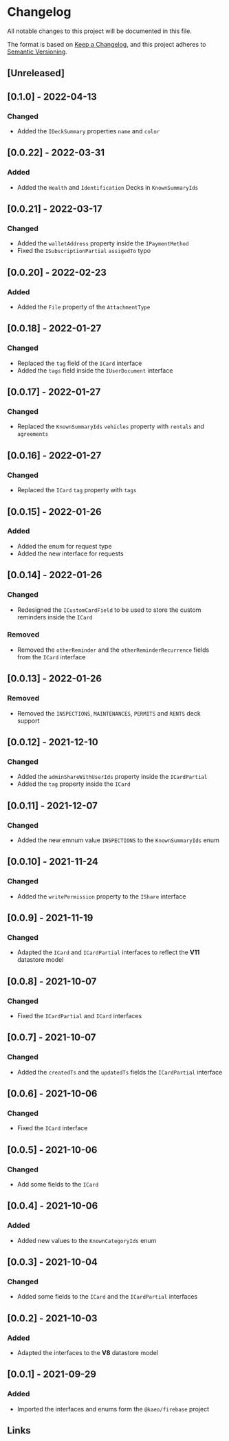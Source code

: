 # Changelog
All notable changes to this project will be documented in this file.

The format is based on [Keep a Changelog](https://keepachangelog.com/en/1.0.0/),
and this project adheres to [Semantic Versioning](https://semver.org/spec/v2.0.0.html).

## [Unreleased]

## [0.1.0] - 2022-04-13
### Changed
- Added the `IDeckSummary` properties `name` and `color`

## [0.0.22] - 2022-03-31
### Added
- Added the `Health` and `Identification` Decks in `KnownSummaryIds`

## [0.0.21] - 2022-03-17
### Changed
- Added the `walletAddress` property inside the `IPaymentMethod`
- Fixed the `ISubscriptionPartial` `assigedTo` typo

## [0.0.20] - 2022-02-23
### Added
- Added the `File` property of the `AttachmentType`

## [0.0.18] - 2022-01-27
### Changed
- Replaced the `tag` field of the `ICard` interface
- Added the `tags` field inside the `IUserDocument` interface

## [0.0.17] - 2022-01-27
### Changed
- Replaced the `KnownSummaryIds` `vehicles` property with `rentals` and `agreements`

## [0.0.16] - 2022-01-27
### Changed
- Replaced the `ICard` `tag` property with `tags`

## [0.0.15] - 2022-01-26
### Added
- Added the enum for request type
- Added the new interface for requests

## [0.0.14] - 2022-01-26
### Changed
- Redesigned the `ICustomCardField` to be used to store the custom reminders inside the `ICard`
### Removed
- Removed the `otherReminder` and the `otherReminderRecurrence` fields from the `ICard` interface

## [0.0.13] - 2022-01-26
### Removed
- Removed the `INSPECTIONS`, `MAINTENANCES`, `PERMITS` and `RENTS` deck support

## [0.0.12] - 2021-12-10
### Changed
- Added the `adminShareWithUserIds` property inside the `ICardPartial`
- Added the `tag` property inside the `ICard`

## [0.0.11] - 2021-12-07
### Changed
- Added the new emnum value `INSPECTIONS` to the `KnownSummaryIds` enum

## [0.0.10] - 2021-11-24
### Changed
- Added the `writePermission` property to the `IShare` interface

## [0.0.9] - 2021-11-19
### Changed
- Adapted the `ICard` and `ICardPartial` interfaces to reflect the **V11** datastore model

## [0.0.8] - 2021-10-07
### Changed
- Fixed the `ICardPartial` and `ICard` interfaces

## [0.0.7] - 2021-10-07
### Changed
- Added the `createdTs` and the `updatedTs` fields the `ICardPartial` interface

## [0.0.6] - 2021-10-06
### Changed
- Fixed the `ICard` interface

## [0.0.5] - 2021-10-06
### Changed
- Add some fields to the `ICard`

## [0.0.4] - 2021-10-06
### Added
- Added new values to the `KnownCategoryIds` enum

## [0.0.3] - 2021-10-04
### Changed
- Added some fields to the `ICard` and the `ICardPartial` interfaces

## [0.0.2] - 2021-10-03
### Added
- Adapted the interfaces to the **V8** datastore model

## [0.0.1] - 2021-09-29
### Added
- Imported the interfaces and enums form the `@kaeo/firebase` project

## Links
